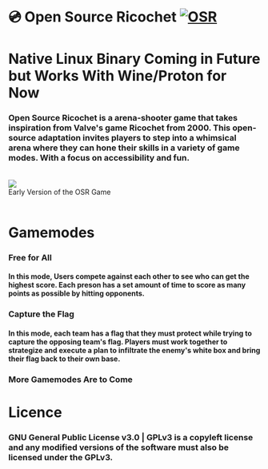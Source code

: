 # 💿 Open Source Ricochet [![OSR](https://img.shields.io/badge/DOWNLOAD-green?label=💿&logo=&logoColor=redd)](https://github.com/catgirlykyla/Open-Source-Ricochet/releases/tag/Alpha)
# Native Linux Binary Coming in Future but Works With Wine/Proton for Now
### Open Source Ricochet is a arena-shooter game that takes inspiration from Valve's game Ricochet from 2000. This open-source adaptation invites players to step into a whimsical arena where they can hone their skills in a variety of game modes. With a focus on accessibility and fun.
<br>
<img src="https://i.postimg.cc/MpmjGFJB/2024-03-23-09-48-59.gif">
<br>
Early Version of the OSR Game
<br>

<br>

# Gamemodes
### Free for All
#### In this mode, Users compete against each other to see who can get the highest score. Each preson has a set amount of time to score as many points as possible by hitting opponents.

### Capture the Flag
#### In this mode, each team has a flag that they must protect while trying to capture the opposing team's flag. Players must work together to strategize and execute a plan to infiltrate the enemy's white box and bring their flag back to their own base.
### More Gamemodes Are to Come

# Licence
### GNU General Public License v3.0 | GPLv3 is a copyleft license and any modified versions of the software must also be licensed under the GPLv3.
